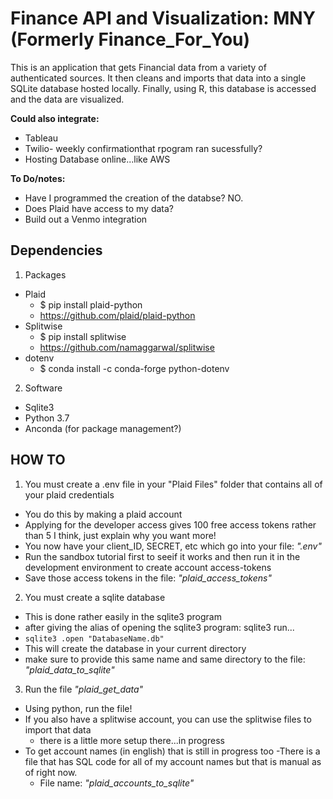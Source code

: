 # Finance API and Visualization: MNY (Formerly Finance_For_You)
This is an application that gets Financial data from a variety of authenticated sources. It then cleans and imports that data into a single SQLite database hosted locally. Finally, using R, this database is accessed and the data are visualized.

**Could also integrate:**
  - Tableau
  - Twilio- weekly confirmationthat rpogram ran sucessfully?
  - Hosting Database online...like AWS

**To Do/notes:**
- Have I programmed the creation of the databse? NO.
- Does Plaid have access to my data?
- Build out a Venmo integration

## Dependencies

1. Packages
- Plaid
  - $ pip install plaid-python
  - https://github.com/plaid/plaid-python
- Splitwise
  - $ pip install splitwise
  - https://github.com/namaggarwal/splitwise
- dotenv
    - $ conda install -c conda-forge python-dotenv

2. Software 
- Sqlite3
- Python 3.7
- Anconda (for package management?)

## HOW TO

1. You must create a .env file in your "Plaid Files" folder that contains all of your plaid credentials
  - You do this by making a plaid account
  - Applying for the developer access gives 100 free access tokens rather than 5 I think, just explain why you want more!
  - You now have your client_ID, SECRET, etc which go into your file: *".env"*
  - Run the sandbox tutorial first to seeif it works and then run it in the development environment to create account access-tokens
  - Save those access tokens in the file: *"plaid_access_tokens"*
2. You must create a sqlite database
  - This is done rather easily in the sqlite3 program
  - after giving the alias of opening the sqlite3 program: sqlite3 run... 
  - `sqlite3 .open "DatabaseName.db"`
  - This will create the database in your current directory
  - make sure to provide this same name and same directory to the file: *"plaid_data_to_sqlite"*
3. Run the file *"plaid_get_data"*
  - Using python, run the file!
  - If you also have a splitwise account, you can use the splitwise files to import that data
      - there is a little more setup there...in progress
  - To get account names (in english) that is still in progress too
      -There is a file that has SQL code for all of my account names but that is manual as of right now.
      - File name: *"plaid_accounts_to_sqlite"*
